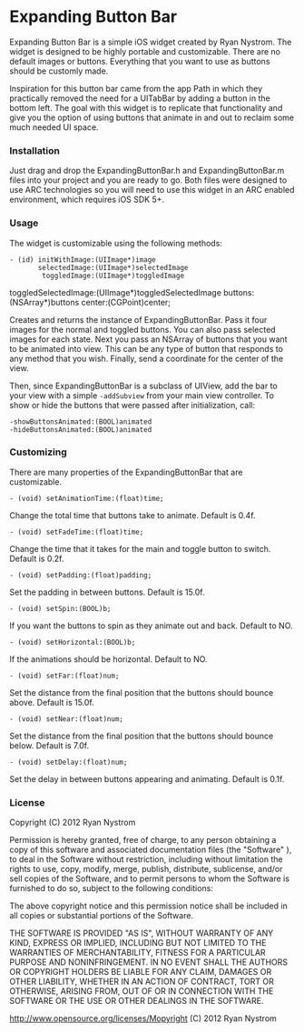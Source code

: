 Expanding Button Bar
=========

Expanding Button Bar is a simple iOS widget created by Ryan Nystrom. The widget is designed to be highly portable and customizable. There are no default images or buttons. Everything that you want to use as buttons should be customly made.

Inspiration for this button bar came from the app Path in which they practically removed the need for a UITabBar by adding a button in the bottom left. The goal with this widget is to replicate that functionality and give you the option of using buttons that animate in and out to reclaim some much needed UI space.

### Installation

Just drag and drop the ExpandingButtonBar.h and ExpandingButtonBar.m files into your project and you are ready to go. Both files were designed to use ARC technologies so you will need to use this widget in an ARC enabled environment, which requires iOS SDK 5+.

### Usage

The widget is customizable using the following methods:

    - (id) initWithImage:(UIImage*)image 
           selectedImage:(UIImage*)selectedImage 
            toggledImage:(UIImage*)toggledImage 
   toggledSelectedImage:(UIImage*)toggledSelectedImage 
                buttons:(NSArray*)buttons 
                 center:(CGPoint)center;

Creates and returns the instance of ExpandingButtonBar. Pass it four images for the normal and toggled buttons. You can also pass selected images for each state. Next you pass an NSArray of buttons that you want to be animated into view. This can be any type of button that responds to any method that you wish. Finally, send a coordinate for the center of the view.

Then, since ExpandingButtonBar is a subclass of UIView, add the bar to your view with a simple <code>-addSubview</code> from your main view controller. To show or hide the buttons that were passed after initialization, call:

    -showButtonsAnimated:(BOOL)animated
    -hideButtonsAnimated:(BOOL)animated

### Customizing

There are many properties of the ExpandingButtonBar that are customizable. 

    - (void) setAnimationTime:(float)time;

Change the total time that buttons take to animate. Default is 0.4f.

    - (void) setFadeTime:(float)time;

Change the time that it takes for the main and toggle button to switch. Default is 0.2f.

    - (void) setPadding:(float)padding;

Set the padding in between buttons. Default is 15.0f.

    - (void) setSpin:(BOOL)b;

If you want the buttons to spin as they animate out and back. Default to NO.

    - (void) setHorizontal:(BOOL)b;

If the animations should be horizontal. Default to NO.

    - (void) setFar:(float)num;

Set the distance from the final position that the buttons should bounce above. Default is 15.0f.

    - (void) setNear:(float)num;

Set the distance from the final position that the buttons should bounce below. Default is 7.0f.

    - (void) setDelay:(float)num;

Set the delay in between buttons appearing and animating. Default is 0.1f.

### License

Copyright (C) 2012 Ryan Nystrom

Permission is hereby granted, free of charge, to any person obtaining a copy of this software and associated documentation files (the "Software" ), to deal in the Software without restriction, including without limitation the rights to use, copy, modify, merge, publish, distribute, sublicense, and/or sell copies of the Software, and to permit persons to whom the Software is furnished to do so, subject to the following conditions:

The above copyright notice and this permission notice shall be included in all copies or substantial portions of the Software.

THE SOFTWARE IS PROVIDED "AS IS", WITHOUT WARRANTY OF ANY KIND, EXPRESS OR IMPLIED, INCLUDING BUT NOT LIMITED TO THE WARRANTIES OF MERCHANTABILITY, FITNESS FOR A PARTICULAR PURPOSE AND NONINFRINGEMENT. IN NO EVENT SHALL THE AUTHORS OR COPYRIGHT HOLDERS BE LIABLE FOR ANY CLAIM, DAMAGES OR OTHER LIABILITY, WHETHER IN AN ACTION OF CONTRACT, TORT OR OTHERWISE, ARISING FROM, OUT OF OR IN CONNECTION WITH THE SOFTWARE OR THE USE OR OTHER DEALINGS IN THE SOFTWARE.

http://www.opensource.org/licenses/Mopyright (C) 2012 Ryan Nystrom
